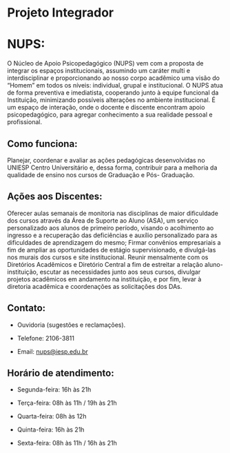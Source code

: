 # Projeto Integrador

# 

# NUPS:

O Núcleo de Apoio Psicopedagógico (NUPS) vem com a proposta de integrar os espaços institucionais, assumindo um caráter multi e interdisciplinar e proporcionando ao nosso corpo acadêmico uma visão do “Homem” em todos os níveis: individual, grupal e institucional. O NUPS atua de forma preventiva e imediatista, cooperando junto à equipe funcional da Instituição, minimizando possíveis alterações no ambiente institucional. É um espaço de interação, onde o docente e discente encontram apoio psicopedagógico, para agregar conhecimento a sua realidade pessoal e profissional.

## Como funciona:

Planejar, coordenar e avaliar as ações pedagógicas desenvolvidas no UNIESP Centro Universitário e, dessa forma, contribuir para a melhoria da qualidade de ensino nos cursos de Graduação e Pós- Graduação.

## Ações aos Discentes:

Oferecer aulas semanais de monitoria nas disciplinas de maior dificuldade dos cursos através da Área de Suporte ao Aluno (ASA), um serviço personalizado aos alunos de primeiro período, visando o acolhimento ao ingresso e a recuperação das deficiências e auxílio personalizado para as dificuldades de aprendizagem do mesmo; Firmar convênios empresariais a fim de ampliar as oportunidades de estágio supervisionado, e divulgá-las nos murais dos cursos e site institucional. Reunir mensalmente com os Diretórios Acadêmicos e Diretório Central a fim de estreitar a relação aluno- instituição, escutar as necessidades junto aos seus cursos, divulgar projetos acadêmicos em andamento na instituição, e por fim, levar à diretoria acadêmica e coordenações as solicitações dos DAs.

## Contato:

- Ouvidoria (sugestões e reclamações).

- Telefone: 2106-3811

- Email: nups@iesp.edu.br

## Horário de atendimento:

- Segunda-feira: 16h às 21h

- Terça-feira: 08h às 11h / 19h às 21h

- Quarta-feira: 08h às 12h

- Quinta-feira: 16h às 21h

- Sexta-feira: 08h às 11h / 16h às 21h
